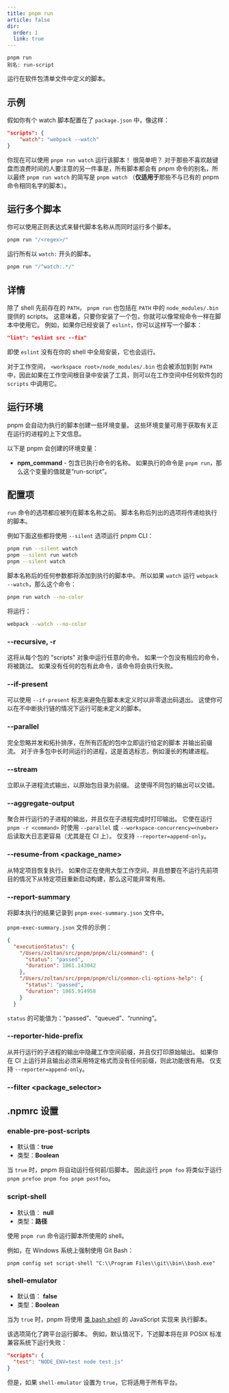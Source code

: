 ```yaml
---
title: pnpm run
article: false
dir:
  order: 1
  link: true
---
```


```
pnpm run
别名: run-script
```

运行在软件包清单文件中定义的脚本。

## 示例

假如你有个 watch 脚本配置在了 `package.json` 中，像这样：

```json
"scripts": {
    "watch": "webpack --watch"
}
```



你现在可以使用 `pnpm run watch` 运行该脚本！ 很简单吧？ 对于那些不喜欢敲键盘而浪费时间的人要注意的另一件事是，所有脚本都会有 pnpm 命令的别名，所以最终 `pnpm run watch` 的简写是 `pnpm watch` （**仅适用于**那些不与已有的 pnpm 命令相同名字的脚本）。

## 运行多个脚本

你可以使用正则表达式来替代脚本名称从而同时运行多个脚本。

```sh
pnpm run "/<regex>/"
```



运行所有以 `watch:` 开头的脚本。

```sh
pnpm run "/^watch:.*/"
```



## 详情

除了 shell 先前存在的 `PATH`， `pnpm run` 也包括在 `PATH` 中的 `node_modules/.bin` 提供的 scripts。 这意味着，只要你安装了一个包，你就可以像常规命令一样在脚本中使用它。 例如，如果你已经安装了 `eslint`，你可以这样写一个脚本：

```json
"lint": "eslint src --fix"
```



即使 `eslint` 没有在你的 shell 中全局安装，它也会运行。

对于工作空间， `<workspace root>/node_modules/.bin` 也会被添加到到 `PATH` 中，因此如果在工作空间根目录中安装了工具，则可以在工作空间中任何软件包的 `scripts` 中调用它。

## 运行环境

pnpm 会自动为执行的脚本创建一些环境变量。 这些环境变量可用于获取有关正在运行的进程的上下文信息。

以下是 pnpm 会创建的环境变量：

- **npm_command** - 包含已执行命令的名称。 如果执行的命令是 `pnpm run`，那么这个变量的值就是“run-script”。

## 配置项

`run` 命令的选项都应被列在脚本名称之前。 脚本名称后列出的选项将传递给执行的脚本。

例如下面这些都将使用 `--silent` 选项运行 pnpm CLI：

```sh
pnpm run --silent watch
pnpm --silent run watch
pnpm --silent watch
```



脚本名称后的任何参数都将添加到执行的脚本中。 所以如果 `watch` 运行 `webpack --watch`，那么这个命令：

```sh
pnpm run watch --no-color
```



将运行：

```sh
webpack --watch --no-color
```



### --recursive, -r

这将从每个包的 "scripts" 对象中运行任意的命令。 如果一个包没有相应的命令，将被跳过。 如果没有任何的包有此命令，该命令将会执行失败。

### --if-present

可以使用 `--if-present` 标志来避免在脚本未定义时以非零退出码退出。 这使你可以在不中断执行链的情况下运行可能未定义的脚本。

### --parallel

完全忽略并发和拓扑排序，在所有匹配的包中立即运行给定的脚本 并输出前缀流。 对于许多包中长时间运行的进程，这是首选标志，例如漫长的构建进程。

### --stream

立即从子进程流式输出，以原始包目录为前缀。 这使得不同包的输出可以交错。

### --aggregate-output

聚合并行运行的子进程的输出，并且仅在子进程完成时打印输出。 它使在运行 `pnpm -r <command>` 时使用 `--parallel` 或 `--workspace-concurrency=<number>` 后读取大日志更容易（尤其是在 CI 上）。 仅支持 `--reporter=append-only`。

### --resume-from <package_name>

从特定项目恢复执行。 如果你正在使用大型工作空间，并且想要在不运行先前项目的情况下从特定项目重新启动构建，那么这可能非常有用。

### --report-summary

将脚本执行的结果记录到 `pnpm-exec-summary.json` 文件中。

`pnpm-exec-summary.json` 文件的示例：

```json
{
  "executionStatus": {
    "/Users/zoltan/src/pnpm/pnpm/cli/command": {
      "status": "passed",
      "duration": 1861.143042
    },
    "/Users/zoltan/src/pnpm/pnpm/cli/common-cli-options-help": {
      "status": "passed",
      "duration": 1865.914958
    }
  }
```



`status` 的可能值为：“passed”、“queued”、“running”。

### --reporter-hide-prefix

从并行运行的子进程的输出中隐藏工作空间前缀，并且仅打印原始输出。 如果你在 CI 上运行并且输出必须采用特定格式而没有任何前缀，则此功能很有用。 仅支持 `--reporter=append-only`。

### --filter <package_selector>

## .npmrc 设置

### enable-pre-post-scripts

- 默认值：**true**
- 类型：**Boolean**

当 `true` 时，pnpm 将自动运行任何前/后脚本。 因此运行 `pnpm foo` 将类似于运行 `pnpm prefoo pnpm foo pnpm postfoo`。

### script-shell

- 默认值： **null**
- 类型：**路径**

使用 `pnpm run` 命令运行脚本所使用的 shell。

例如，在 Windows 系统上强制使用 Git Bash：

```text
pnpm config set script-shell "C:\\Program Files\\git\\bin\\bash.exe"
```



### shell-emulator

- 默认值： **false**
- 类型：**Boolean**

当为 `true` 时，pnpm 将使用 [类 bash shell](https://www.npmjs.com/package/@yarnpkg/shell) 的 JavaScript 实现来 执行脚本。

该选项简化了跨平台运行脚本。 例如，默认情况下，下述脚本将在非 POSIX 标准兼容系统下运行失败：

```json
"scripts": {
  "test": "NODE_ENV=test node test.js"
}
```



但是，如果 `shell-emulator` 设置为 `true`，它将适用于所有平台。
